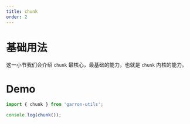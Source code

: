 ```yaml
---
title: chunk
order: 2
---
```


# 基础用法

这一小节我们会介绍 `chunk` 最核心，最基础的能力，也就是 `chunk` 内核的能力。

# Demo

```javascript
import { chunk } from 'garron-utils';

console.log(chunk());
```
